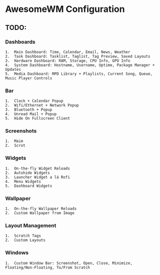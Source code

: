 # AwesomeWM Configuration

## TODO:

### Dashboards
    1.  Main Dashboard: Time, Calendar, Email, News, Weather
    2.  Task Dashboard: Tasklist, Taglist, Tag Preview, Saved Layouts
    3.  Hardware Dashboard: RAM, Storage, CPU Info, GPU Info
    4.  System Dashboard: Hostname, Username, Uptime, Package Manager + Updates
    5.  Media Dashboard: MPD Library + Playlists, Current Song, Queue, Music Player Controls

### Bar
    1.  Clock + Calendar Popup
    2.  Wifi/Ethernet + Network Popup
    3.  Bluetooth + Popup
    4.  Unread Mail + Popup
    5.  Hide On Fullscreen Client

### Screenshots
    1.  Maim
    2.  Scrot

### Widgets
    1.  On-the-fly Widget Reloads
    2.  Autohide Widgets
    3.  Launcher Widget a lá Rofi
    4.  Menu Widgets
    5.  Dashboard Widgets

### Wallpaper
    1.  On-the-fly Wallpaper Reloads
    2.  Custom Wallpaper from Image

### Layout Management
    1.  Scratch Tags
    2.  Custom Layouts

### Windows
    1.  Custom Window Bar: Screenshot, Open, Close, Minimize, Floating/Non-Floating, To/From Scratch
